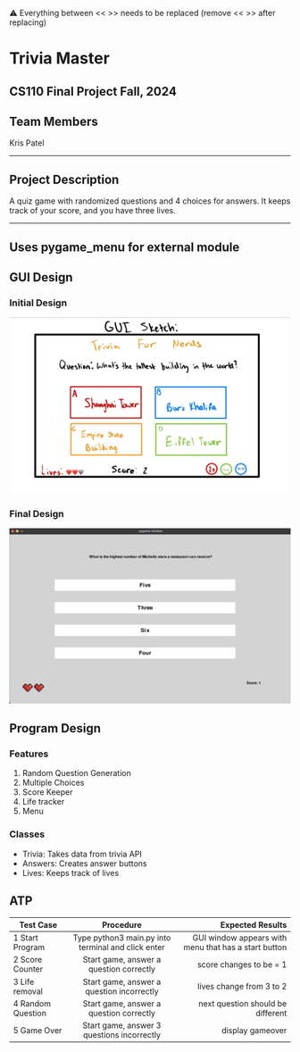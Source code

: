 
:warning: Everything between << >> needs to be replaced (remove << >> after replacing)

# Trivia Master
## CS110 Final Project  Fall, 2024

## Team Members

Kris Patel

***

## Project Description

A quiz game with randomized questions and 4 choices for answers. It keeps track of your score, and you have three lives.

***    

## Uses pygame_menu for external module

## GUI Design

### Initial Design

![initial gui](assets/gui.jpg)

### Final Design

![final gui](assets/finalgui.png)

## Program Design

### Features

1. Random Question Generation
2. Multiple Choices
3. Score Keeper
4. Life tracker
5. Menu

### Classes

- Trivia: Takes data from trivia API
- Answers: Creates answer buttons
- Lives: Keeps track of lives

## ATP

| Test Case              |Procedure             |Expected Results                   |
|----------------------|:--------------------:|----------------------------------:|
|  1  Start Program      | Type python3 main.py into terminal and click enter     |GUI window appears with menu that has a start button  |
|  2  Score Counter      | Start game, answer a question correctly                | score changes to be = 1                              |
|  3  Life removal       | Start game, answer a question incorrectly              | lives change from 3 to 2                             |
|  4  Random Question    | Start game, answer a question correctly                | next question should be different                    |
|  5  Game Over          | Start game, answer 3 questions incorrectly             | display gameover                                     |

